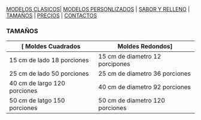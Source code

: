 [MODELOS CLASICOS](./MODELOS_CLASICOS.md)| [MODELOS PERSONLIZADOS](./MODELOS_PERSONALIZADOS.md) | [SABOR Y RELLENO](./SABOR_Y_RELLENO.md) | [TAMAÑOS](./TAMAÑOS.md) | [PRECIOS](./PRECIOS.md) | [CONTACTOS](./CONTACTOS.md)


### TAMAÑOS 

[ Moldes Cuadrados | Moldes  Redondos]
|------------------|----------------|
| 15 cm  de lado 18 porciones | 15 cm de diametro 12 porcipones| 
| 25 cm de lado 50 porciones | 25 cm de diametro 36 porciones | 
| 40 cm de largo 120 porciones | 40 cm de diametro 92 porciones | 
| 50 cm de latgo 150 porciones | 50 cm de diametro  120 porciones | 
